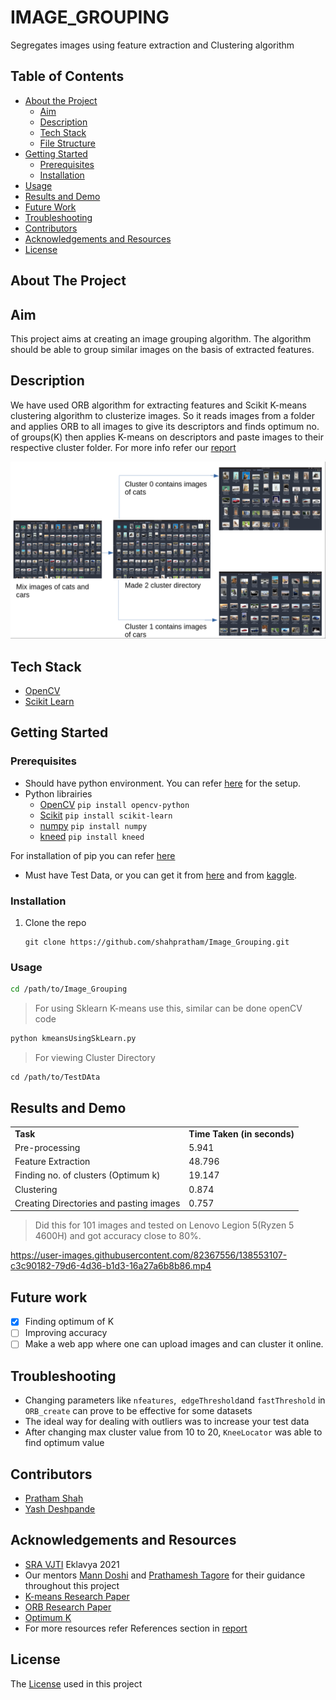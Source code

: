 # IMAGE_GROUPING

Segregates images using feature extraction and Clustering algorithm

## Table of Contents

- [About the Project](#about-the-project)
    - [Aim](#aim)
    - [Description](#description)
    - [Tech Stack](#tech-stack)
    - [File Structure](#file-structure)
- [Getting Started](#getting-started)
    - [Prerequisites](#prerequisites)
    - [Installation](#installation)
- [Usage](#usage)
- [Results and Demo](#results-and-demo)
- [Future Work](#to-dos)
- [Troubleshooting](#troubleshooting)
- [Contributors](#contributors)
- [Acknowledgements and Resources](#acknowledgements-and-resources)
- [License](#license)

## About The Project

## Aim

This project aims at creating an image grouping algorithm. The algorithm should be able to group similar images on the basis of extracted features.

## Description

We have used ORB algorithm for extracting features and Scikit K-means clustering algorithm to clusterize images. So it reads images from a folder and applies ORB to all images to give its descriptors and finds optimum no. of groups(K) then applies K-means on descriptors and paste images to their respective cluster folder. For more info refer our [report](report/report.pdf)

![Image Grouping](assets/overview.png)

## Tech Stack

- [OpenCV](https://opencv.org/)
- [Scikit Learn](https://scikit-learn.org/stable/)

## Getting Started

### Prerequisites

- Should have python environment. You can refer [here](https://www.tutorialspoint.com/python/python_environment.htm) for the setup.
- Python librairies
    - [OpenCV](https://pypi.org/project/opencv-python/) `pip install opencv-python`
    - [Scikit](https://scikit-learn.org/stable/install.html) `pip install scikit-learn`
    - [numpy](https://numpy.org/install/) `pip install numpy`
    - [kneed](https://pypi.org/project/kneed/) `pip install kneed`

For installation of pip you can refer [here](https://www.geeksforgeeks.org/how-to-install-pip-on-windows/)

- Must have Test Data, or you can get it from [here](https://drive.google.com/file/d/1wu7fiQ0NtBH5s2wu4JrZEnFjwblHCOlX/view?usp=sharing) and from [kaggle](https://www.kaggle.com/datasets).

### Installation

1.  Clone the repo
    
    ```git
    git clone https://github.com/shahpratham/Image_Grouping.git
    ```
    

### Usage

```bash
cd /path/to/Image_Grouping
```

> For using Sklearn K-means use this, similar can be done openCV code

```python
python kmeansUsingSkLearn.py
```

> For viewing Cluster Directory

```
cd /path/to/TestDAta
```

## Results and Demo

|     |     |
| --- | --- |
| **Task** | **Time Taken (in seconds)** |
| Pre-processing | 5.941 |
| Feature Extraction | 48.796 |
| Finding no. of clusters (Optimum k) | 19.147 |
| Clustering | 0.874 |
| Creating Directories and pasting images | 0.757 |

> Did this for 101 images and tested on Lenovo Legion 5(Ryzen 5 4600H) and got accuracy close to 80%.

https://user-images.githubusercontent.com/82367556/138553107-c3c90182-79d6-4d36-b1d3-16a27a6b8b86.mp4


## Future work

- [x] Finding optimum of K
- [ ] Improving accuracy
- [ ] Make a web app where one can upload images and can cluster it online.

## Troubleshooting

- Changing parameters like `nfeatures`,  `edgeThreshold`and `fastThreshold` in `ORB_create` can prove to be effective for some datasets
- The ideal way for dealing with outliers was to increase your test data
- After changing max cluster value from 10 to 20, `KneeLocator` was able to find optimum value

## Contributors

- [Pratham Shah](https://github.com/shahpratham)
- [Yash Deshpande](https://github.com/yashLM705)

## Acknowledgements and Resources

- [SRA VJTI](https://github.com/SRA-VJTI) Eklavya 2021
- Our mentors [Mann Doshi](https://github.com/MannDoshi) and [Prathamesh Tagore](https://github.com/meshtag) for their guidance throughout this project
- [K-means Research Paper](https://ieeexplore.ieee.org/document/5453745)
- [ORB Research Paper](https://ieeexplore.ieee.org/document/6126544?denied=)
- [Optimum K](https://www.geeksforgeeks.org/elbow-method-for-optimal-value-of-k-in-kmeans/)
- For more resources refer References section in [report](report/report.pdf)

## License

The [License](LICENSE) used in this project
